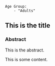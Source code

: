 ```
Age Group:
    - "Adults"
```
This is the title 
----------------------------------------------

### Abstract 

This is the abstract.

This is some content.
